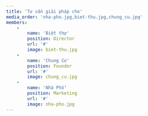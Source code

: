 ```yaml
---
title: 'Tư vấn giải pháp cho'
media_order: 'nha-pho.jpg,biet-thu.jpg,chung_cu.jpg'
members:
    -
        name: 'Biệt thự'
        position: Director
        url: '#'
        image: biet-thu.jpg
    -
        name: 'Chung Cư'
        position: Founder
        url: '#'
        image: chung_cu.jpg
    -
        name: 'Nhà Phố'
        position: Marketing
        url: '#'
        image: nha-pho.jpg
---
```


